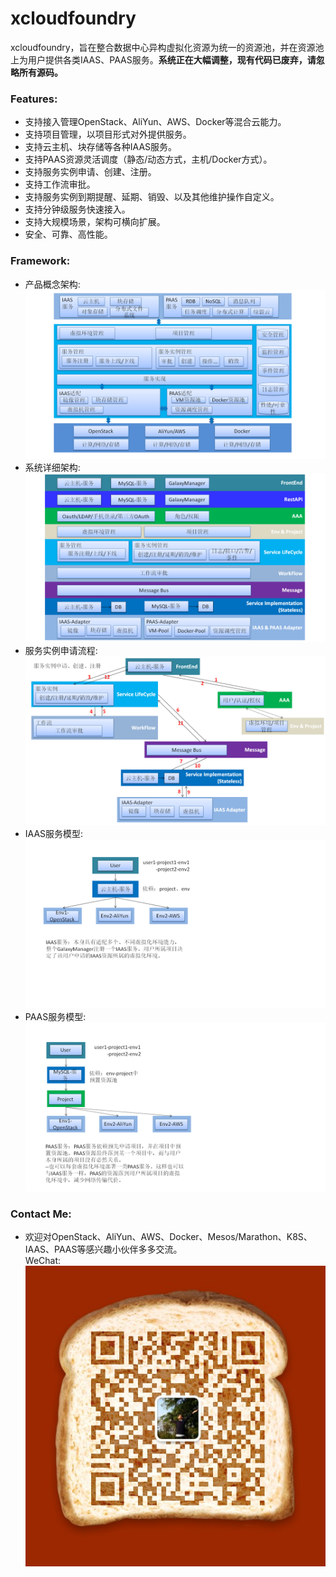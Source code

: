 # xcloudfoundry
xcloudfoundry，旨在整合数据中心异构虚拟化资源为统一的资源池，并在资源池上为用户提供各类IAAS、PAAS服务。**系统正在大幅调整，现有代码已废弃，请忽略所有源码。**

### Features:    
* 支持接入管理OpenStack、AliYun、AWS、Docker等混合云能力。
* 支持项目管理，以项目形式对外提供服务。
* 支持云主机、块存储等各种IAAS服务。
* 支持PAAS资源灵活调度（静态/动态方式，主机/Docker方式）。
* 支持服务实例申请、创建、注册。
* 支持工作流审批。
* 支持服务实例到期提醒、延期、销毁、以及其他维护操作自定义。
* 支持分钟级服务快速接入。
* 支持大规模场景，架构可横向扩展。
* 安全、可靠、高性能。

### Framework:    
* 产品概念架构:        
![image](screenshot/幻灯片1.PNG)
* 系统详细架构:    
![image](screenshot/幻灯片2.PNG)
* 服务实例申请流程:
![image](screenshot/幻灯片3.PNG)
* IAAS服务模型:
![image](screenshot/幻灯片4.PNG)
* PAAS服务模型:
![image](screenshot/幻灯片5.PNG)

### Contact Me:
* 欢迎对OpenStack、AliYun、AWS、Docker、Mesos/Marathon、K8S、IAAS、PAAS等感兴趣小伙伴多多交流。    
WeChat: ![image](screenshot/wechat.png)

